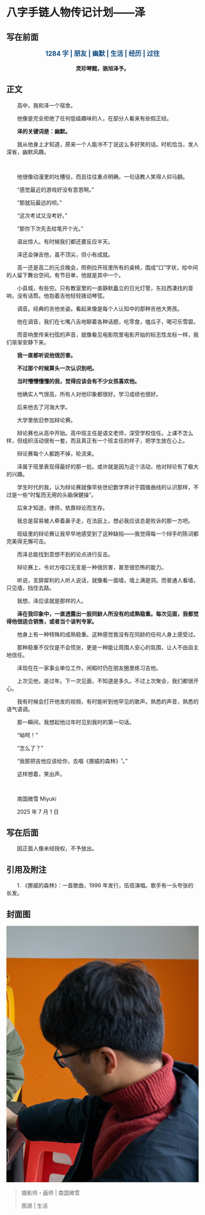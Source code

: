 # 八字手链人物传记计划——泽

## 写在前面

<p style="color:#0f4c81; text-align:center; font-weight:bold; font-size:larger;">1284 字 | 朋友 | 幽默 | 生活 | 经历 | 过往</p>

<p style="text-align:center; font-weight:bold;">灵珍琴懿，骆旭泽予。</p>

## 正文

　　高中，我和泽一个宿舍。

　　他像是完全拒绝了任何低级趣味的人，在部分人看来有些假正经。

　　**泽的关键词是：幽默。**

　　我从他身上才知道，原来一个人能冷不丁说这么多好笑的话。时机恰当，发人深省，幽默风趣。

<br />

　　他很像动漫里的吐槽役，而且往往重点明确，一句话教人笑得人仰马翻。

　　“感觉最近的游戏好没有意思啊。”

　　“那就玩最远的呗。”

　　“这次考试又没考好。”

　　“那你下次先去给笔开个光。”

　　语出惊人。有时候我们都还要反应半天。

　　泽还会弹吉他，虽不顶尖，但小有成就。

　　高一还是高二的元旦晚会，照例拉开班里所有的桌椅，围成“口”字状，给中间的人留下舞台空间。有节目单，他就是其中一个。

　　小县城，有些穷。只有教室里的一直静默矗立的日光灯管，东拉西凑找的音响，没有话筒。他抱着吉他轻轻拨动琴弦。

　　调音。经典的吉他坐姿。看起来像是每个人认知中的那种吉他大男孩。

　　他在调音，我们在七嘴八舌地聊着各种话题，吃零食，嗑瓜子，喝可乐雪碧。

　　而音响里传来扫弦的声音，就像看见电影院里电影开始的标志性龙标一样，我们渐渐安静下来。

　　**我一直都听说他很厉害。**

　　**不过那个时候算头一次认识到吧。**

　　**当时懵懵懂懂的我，觉得应该会有不少女孩喜欢他。**

　　他确实人气很高，所有人对他印象都很好。学习成绩也很好。

　　后来他去了河海大学。

　　大学里依旧参加辩论赛。

　　辩论赛也从高中开始。高中班主任是语文老师，深受学校信任。上课不怎么样，但组织活动很有一套，而且真正有一个班主任的样子，把学生放在心上。

　　辩论赛每个人都跑不掉，轮流来。

　　泽属于班里表现得最好的那一批。或许就是因为这个活动，他对辩论有了极大的兴趣。

　　学生时代的我，认为辩论赛就像早些世纪数学界对于圆锥曲线的认识那样，不过是一些“时髦而无用的头脑保健操”。

　　后来才知道，律师，依靠辩论而生存。

　　我总是容易被人牵着鼻子走，在法庭上，想必我应该总是败诉的那一方吧。

　　班级里的辩论赛让我早早地感受到了这种缺陷——我觉得每一个辩手的陈词都完美得无懈可击。

　　而泽总能找到意想不到的论点进行反击。

　　辩论赛上，令对方哑口无言是一种很厉害，甚至很恐怖的能力。

　　听说，言辞犀利的人听人说话，就像看一面墙，墙上满是洞。而普通人看墙，只见墙，挡住去路。

　　我想，泽应该就是那样的人。

　　**泽在我印象中，一直透露出一股同龄人所没有的成熟稳重。每次见面，我都觉得他很适合销售，或者当个谈判专家。**

　　他身上有一种特殊的成熟稳重。这种感觉我没有在同龄的任何人身上感受过。

　　那种稳重不仅仅是不会慌张，更是一种能让周围人安心的氛围，让人不由自主地信任。

　　泽现在在一家事业单位工作，闲暇时仍在朋友圈里练习吉他。

　　上次见他，是过年。下一次见面，不知道是多久。不过上次聚会，我们都很开心。

　　我有时候会打开他发的视频，有时能听到他罕见的歌声。熟悉的声音，熟悉的语气语调。

　　那一瞬间，我想起他过年时见到我时的第一句话。

　　“呦呵！”

　　“怎么了？”

　　“我那把吉他应该给你，去唱《挪威的森林》¹。”

　　这样想着，笑出声。

<br />

　　南国微雪 Miyuki

　　2025 年 7 月 1 日

## 写在后面

　　因正面人像未经授权，不予放出。

## 引用及附注

　　1. 《挪威的森林》：一首歌曲，1996 年发行，伍佰演唱。歌手有一头夸张的长发。

## 封面图

![](https://raw.githubusercontent.com/TinySnow/GithubImageHosting/main/blog/articles/literature/DSC7717.jpg)

> 摄影师・画师 | 南国微雪
>
> 图源 | 生活